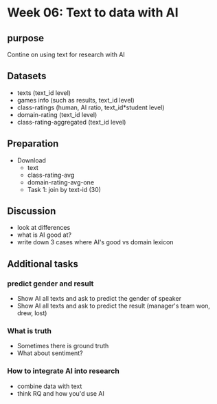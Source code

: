 # Week 06: Text to data with AI

## purpose

Contine on using text for research with AI

## Datasets
- texts (text_id level)
- games info (such as results, text_id level)
- class-ratings (human, AI ratio, text_id*student level)
- domain-rating (text_id level)
- class-rating-aggregated (text_id level)
  
## Preparation

* Download 
   - text
   - class-rating-avg
   - domain-rating-avg-one
   - Task 1: join by text-id (30)

## Discussion
- look at differences
- what is AI good at?
- write down 3 cases where AI's good vs domain lexicon

## Additional tasks

### predict gender and result

* Show AI all texts and ask to predict the gender of speaker
* Show AI all texts and ask to predict the result (manager's team won, drew, lost)

### What is truth

* Sometimes there is ground truth
* What about sentiment?

### How to integrate AI into research

* combine data with text
* think RQ and how you'd use AI
